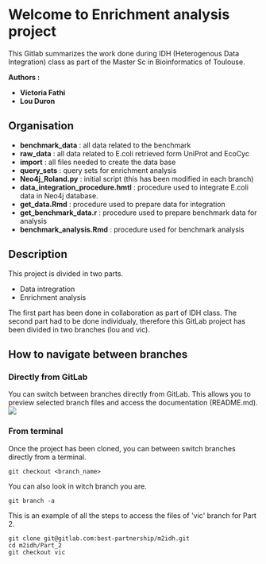 # Welcome to Enrichment analysis project

This Gitlab summarizes the work done during IDH (Heterogenous Data Integration) class as part of the Master Sc in Bioinformatics of Toulouse.

**Authors :**
- **Victoria Fathi**
- **Lou Duron**

## Organisation

- **benchmark_data** : all data related to the benchmark
- **raw_data** : all data related to E.coli retrieved form UniProt and EcoCyc 
- **import** : all files needed to create the data base
- **query_sets** : query sets for enrichment analysis
- **Neo4j_Roland.py** : initial script (this has been modified in each branch)
- **data_integration_procedure.hmtl** : procedure used to integrate E.coli data in Neo4j database.
- **get_data.Rmd** : procedure used to prepare data for integration
- **get_benchmark_data.r** : procedure used to prepare benchmark data for analysis
- **benchmark_analysis.Rmd** : procedure used for benchmark analysis


## Description

This project is divided in two parts.
- Data intregration
- Enrichment analysis

The first part has been done in collaboration as part of IDH class. The second part had to be done individualy, therefore this GitLab project has been divided in two branches (lou and vic).

## How to navigate between branches

### Directly from GitLab

You can switch between branches directly from GitLab. This allows you to preview selected branch files and access the documentation (README.md). 
![](https://i.imgur.com/1C1CQD0.png)

### From terminal

Once the project has been cloned, you can between switch branches directly from a terminal.
```
git checkout <branch_name>
```

You can also look in witch branch you are.
```
git branch -a
```

This is an example of all the steps to access the files of 'vic' branch for Part 2.
```
git clone git@gitlab.com:best-partnership/m2idh.git
cd m2idh/Part_2
git checkout vic
```

